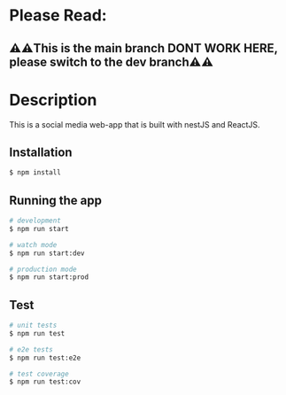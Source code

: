 # Please Read:


⚠️⚠️This is the main branch DONT WORK HERE, please switch to the dev branch⚠️⚠️
---
# Description

This is a social media web-app that is built with nestJS and ReactJS.

## Installation

```bash
$ npm install
```

## Running the app

```bash
# development
$ npm run start

# watch mode
$ npm run start:dev

# production mode
$ npm run start:prod
```

## Test

```bash
# unit tests
$ npm run test

# e2e tests
$ npm run test:e2e

# test coverage
$ npm run test:cov
```
